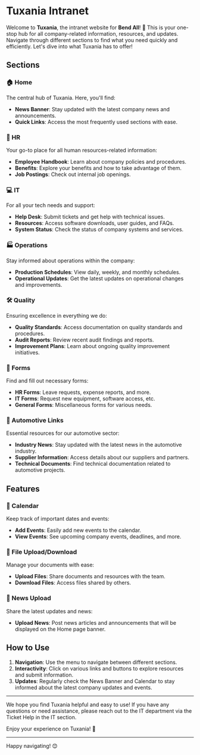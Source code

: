 # Tuxania Intranet

Welcome to **Tuxania**, the intranet website for **Bend All**! 🎉 This is your one-stop hub for all company-related information, resources, and updates. Navigate through different sections to find what you need quickly and efficiently. Let's dive into what Tuxania has to offer!

## Sections

### 🏠 Home
The central hub of Tuxania. Here, you'll find:
- **News Banner**: Stay updated with the latest company news and announcements.
- **Quick Links**: Access the most frequently used sections with ease.

### 🏢 HR
Your go-to place for all human resources-related information:
- **Employee Handbook**: Learn about company policies and procedures.
- **Benefits**: Explore your benefits and how to take advantage of them.
- **Job Postings**: Check out internal job openings.

### 💻 IT
For all your tech needs and support:
- **Help Desk**: Submit tickets and get help with technical issues.
- **Resources**: Access software downloads, user guides, and FAQs.
- **System Status**: Check the status of company systems and services.

### 🏭 Operations
Stay informed about operations within the company:
- **Production Schedules**: View daily, weekly, and monthly schedules.
- **Operational Updates**: Get the latest updates on operational changes and improvements.

### 🛠 Quality
Ensuring excellence in everything we do:
- **Quality Standards**: Access documentation on quality standards and procedures.
- **Audit Reports**: Review recent audit findings and reports.
- **Improvement Plans**: Learn about ongoing quality improvement initiatives.

### 📝 Forms
Find and fill out necessary forms:
- **HR Forms**: Leave requests, expense reports, and more.
- **IT Forms**: Request new equipment, software access, etc.
- **General Forms**: Miscellaneous forms for various needs.

### 🚗 Automotive Links
Essential resources for our automotive sector:
- **Industry News**: Stay updated with the latest news in the automotive industry.
- **Supplier Information**: Access details about our suppliers and partners.
- **Technical Documents**: Find technical documentation related to automotive projects.

## Features

### 📅 Calendar
Keep track of important dates and events:
- **Add Events**: Easily add new events to the calendar.
- **View Events**: See upcoming company events, deadlines, and more.

### 📂 File Upload/Download
Manage your documents with ease:
- **Upload Files**: Share documents and resources with the team.
- **Download Files**: Access files shared by others.

### 📰 News Upload
Share the latest updates and news:
- **Upload News**: Post news articles and announcements that will be displayed on the Home page banner.

## How to Use

1. **Navigation**: Use the menu to navigate between different sections.
2. **Interactivity**: Click on various links and buttons to explore resources and submit information.
3. **Updates**: Regularly check the News Banner and Calendar to stay informed about the latest company updates and events.

---

We hope you find Tuxania helpful and easy to use! If you have any questions or need assistance, please reach out to the IT department via the Ticket Help in the IT section.

Enjoy your experience on Tuxania! 🌟

---
Happy navigating! 😊